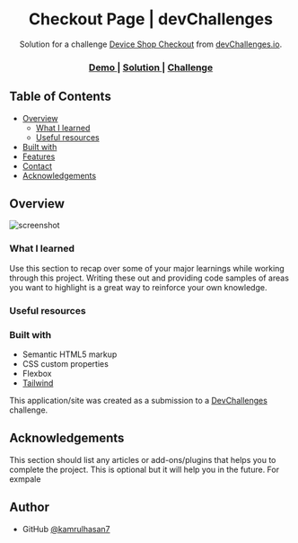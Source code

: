<!-- Please update value in the {}  -->

<h1 align="center">Checkout Page | devChallenges</h1>

<div align="center">
   Solution for a challenge <a href="https://github.com/kamrulhasan7/device-shop-checkout-master" target="_blank">Device Shop Checkout</a> from <a href="http://devchallenges.io" target="_blank">devChallenges.io</a>.
</div>

<div align="center">
  <h3>
    <a href="https://kamrulhasan7.github.io/device-shop-checkout-master/">
      Demo
    </a>
    <span> | </span>
    <a href="https://github.com/kamrulhasan7/device-shop-checkout-master">
      Solution
    </a>
    <span> | </span>
    <a href="https://devchallenges.io/challenge/apple-shop-checkout-page-challenge">
      Challenge
    </a>
  </h3>
</div>

<!-- TABLE OF CONTENTS -->

## Table of Contents

- [Overview](#overview)
  - [What I learned](#what-i-learned)
  - [Useful resources](#useful-resources)
- [Built with](#built-with)
- [Features](#features)
- [Contact](#contact)
- [Acknowledgements](#acknowledgements)

<!-- OVERVIEW -->

## Overview

![screenshot](https://user-images.githubusercontent.com/16707738/92399059-5716eb00-f132-11ea-8b14-bcacdc8ec97b.png)

<!--
Introduce your projects by taking a screenshot or a gif. Try to tell visitors a story about your project by answering:

- What have you learned/improved?
- Your wisdom? :)
-->

### What I learned

Use this section to recap over some of your major learnings while working through this project. Writing these out and providing code samples of areas you want to highlight is a great way to reinforce your own knowledge.

### Useful resources

<!--
- [Example resource 1](https://www.example.com) - This helped me for XYZ reason. I really liked this pattern and will use it going forward.
- [Example resource 2](https://www.example.com) - This is an amazing article which helped me finally understand XYZ. I'd recommend it to anyone still learning this concept.
-->

### Built with

<!-- This section should list any major frameworks that you built your project using. Here are a few examples.-->

- Semantic HTML5 markup
- CSS custom properties
- Flexbox
- [Tailwind](https://tailwindcss.com/)



This application/site was created as a submission to a [DevChallenges](https://devchallenges.io/challenges-dashboard) challenge.

## Acknowledgements

This section should list any articles or add-ons/plugins that helps you to complete the project. This is optional but it will help you in the future. For exmpale

## Author

- GitHub [@kamrulhasan7](https://github.com/kamrulhasan7)
